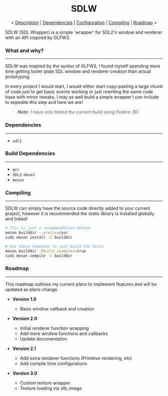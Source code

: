 <h1 align="center">SDLW</h1>

<p align="center">
    <
    <a href="#what-and-why">Description</a> |
    <a href="#dependencies">Dependencies</a> |
    <a href="#configuration">Configuration</a> |
    <a href="#compiling">Compiling</a> |
    <a href="#roadmap">Roadmap</a>
    >
</p>

SDLW (SDL Wrapper) is a simple 'wrapper' for SDL2's window and renderer with an API inspired by GLFW3.

### What and why?
---
SDLW was inspired by the syntax of GLFW3, I found myself spending more time getting boiler plate SDL window and renderer creation than actual prototyping.

In every project I would start, I would either start copy-pasting a large chunk of code just to get basic events working or just rewriting the same code base with minor tweaks, I may as well build a simple wrapper I can include to expedite this step and here we are!

> _**Note:** I have only tested the current build using Fedora 36!_

### Dependencies
---
- `sdl2`

### Build Dependencies
---
- `gcc`
- `SDL2-devel`
- `meson`

### Compiling
---

SDLW can simply have the source code directly added to your current project, however it is recommended the static library is installed globally and linked!

```bash
# This is just a recommendation method
meson builddir --prefix=/usr
sudo meson install -C builddir

# Use these commands to just build the tests
meson builddir -Dbuild_examples=true
sudo meson compile -C builddir
```

### Roadmap
---

This roadmap outlines my current plans to implement features and will be updated as plans change

- __Version 1.0__
  - Basic window callback and creation

- __Version 2.0__
  - Initial renderer function wrapping
  - Add more window functions and callbacks
  - Update documentation

- __Version 2.1__
  - Add extra renderer functions (Primitive rendering, etc)
  - Add compile time configurations

- __Version 3.0__
  - Custom texture wrapper
  - Texture loading via stb_image
